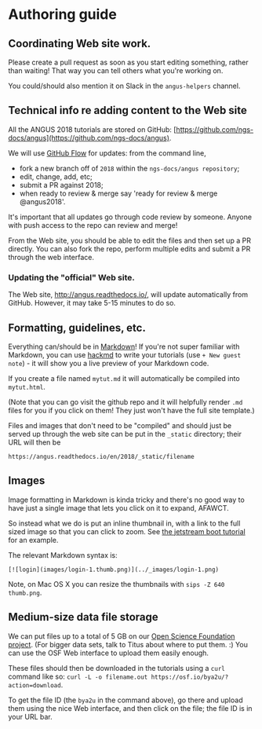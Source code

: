 # Authoring guide

## Coordinating Web site work.

Please create a pull request as soon as you start editing something, rather than waiting!  That way you can tell others what you're working on.

You could/should also mention it on Slack in the `angus-helpers` channel.

## Technical info re adding content to the Web site

All the ANGUS 2018 tutorials are stored on GitHub: [https://github.com/ngs-docs/angus](https://github.com/ngs-docs/angus).

We will use [GitHub Flow](https://guides.github.com/introduction/flow/) for updates: from the command line,

* fork a new branch off of `2018` within the `ngs-docs/angus repository`;
* edit, change, add, etc;
* submit a PR against 2018;
* when ready to review & merge say 'ready for review & merge @angus2018'.

It's important that all updates go through code review by someone. Anyone with push access to the repo can review and merge!

From the Web site, you should be able to edit the files and then set up a PR directly. You can also fork the repo, perform multiple edits and submit a PR through the web interface.

### Updating the "official" Web site.

The Web site, http://angus.readthedocs.io/, will update automatically from GitHub.  However, it may take 5-15 minutes to do so.

## Formatting, guidelines, etc.

Everything can/should be in [Markdown](https://github.com/adam-p/markdown-here/wiki/Markdown-Cheatsheet)! If you're not super familiar with Markdown, you can use [hackmd](https://hackmd.io/) to write your tutorials (use `+ New guest note`) - it will show you a live preview of your Markdown code.

If you create a file named `mytut.md` it will automatically be compiled into `mytut.html`.

(Note that you can go visit the github repo and it will helpfully render `.md` files for you if you click on them! They just won't have the full site template.)

Files and images that don't need to be "compiled" and should just be served up through the web site can be put in the `_static` directory; their URL will then be

    https://angus.readthedocs.io/en/2018/_static/filename

## Images

Image formatting in Markdown is kinda tricky and there's no good way to have just a single image that lets you click on it to expand, AFAWCT.

So instead what we do is put an inline thumbnail in, with a link to the full sized image so that you can click to zoom.  See [the jetstream boot tutorial](https://github.com/ngs-docs/angus/blob/2018/jetstream/boot.md) for an example.

The relevant Markdown syntax is:

```
[![login](images/login-1.thumb.png)](../_images/login-1.png)
```

Note, on Mac OS X you can resize the thumbnails with `sips -Z 640 thumb.png`.

## Medium-size data file storage

We can put files up to a total of 5 GB on our [Open Science Foundation project](https://osf.io/pyvfg/).  (For bigger data sets, talk to Titus about where to put them. :) You can use the OSF Web interface to upload them easily enough.

These files should then be downloaded in the tutorials using a `curl` command like so: `curl -L -o filename.out https://osf.io/bya2u/?action=download`.

To get the file ID (the `bya2u` in the command above), go there and upload them using the nice Web interface, and then click on the file; the file ID is in your URL bar.
